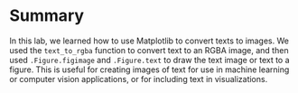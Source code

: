 # Summary

In this lab, we learned how to use Matplotlib to convert texts to images. We used the `text_to_rgba` function to convert text to an RGBA image, and then used `.Figure.figimage` and `.Figure.text` to draw the text image or text to a figure. This is useful for creating images of text for use in machine learning or computer vision applications, or for including text in visualizations.
